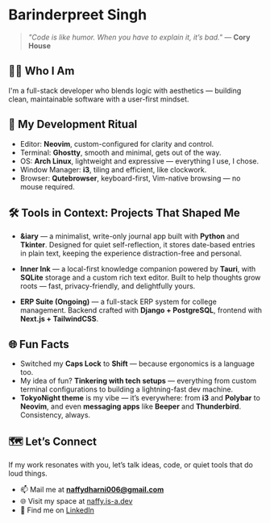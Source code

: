 # Barinderpreet Singh

> _"Code is like humor. When you have to explain it, it’s bad."_
> — **Cory House**

## 👨‍💻 Who I Am

I'm a full-stack developer who blends logic with aesthetics — building clean, maintainable software with a user-first mindset.

## 🎼 My Development Ritual

- Editor: **Neovim**, custom-configured for clarity and control.
- Terminal: **Ghostty**, smooth and minimal, gets out of the way.
- OS: **Arch Linux**, lightweight and expressive — everything I use, I chose.
- Window Manager: **i3**, tiling and efficient, like clockwork.
- Browser: **Qutebrowser**, keyboard-first, Vim-native browsing — no mouse required.

## 🛠️ Tools in Context: Projects That Shaped Me

- **&iary** — a minimalist, write-only journal app built with **Python** and **Tkinter**.
  Designed for quiet self-reflection, it stores date-based entries in plain text, keeping the experience distraction-free and personal.

- **Inner Ink** — a local-first knowledge companion powered by **Tauri**, with **SQLite** storage and a custom rich text editor.
  Built to help thoughts grow roots — fast, privacy-friendly, and delightfully yours.

- **ERP Suite (Ongoing)** — a full-stack ERP system for college management.
  Backend crafted with **Django + PostgreSQL**, frontend with **Next.js + TailwindCSS**.

## 🌐 Fun Facts

- Switched my **Caps Lock** to **Shift** — because ergonomics is a language too.
- My idea of fun? **Tinkering with tech setups** — everything from custom terminal configurations to building a lightning-fast dev machine.
- **TokyoNight theme** is my vibe — it’s everywhere: from **i3** and **Polybar** to **Neovim**, and even **messaging apps** like **Beeper** and **Thunderbird**. Consistency, always.

## 🗺️ Let’s Connect

If my work resonates with you, let’s talk ideas, code, or quiet tools that do loud things.

- 📫 Mail me at **naffydharni006@gmail.com**
- 🌐 Visit my space at [naffy.is-a.dev](https://naffy.is-a.dev)
- 🤝 Find me on [LinkedIn](https://www.linkedin.com/in/knownasnaffy)
